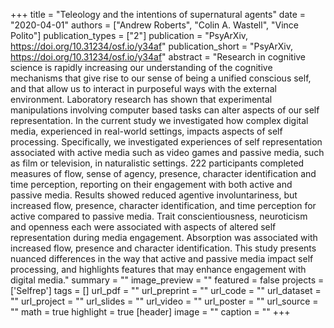 +++
title = "Teleology and the intentions of supernatural agents"
date = "2020-04-01"
authors = ["Andrew Roberts", "Colin A. Wastell", "Vince Polito"]
publication_types = ["2"]
publication = "PsyArXiv, https://doi.org/10.31234/osf.io/y34af"
publication_short = "PsyArXiv, https://doi.org/10.31234/osf.io/y34af"
abstract = "Research in cognitive science is rapidly increasing our understanding of the cognitive mechanisms that give rise to our sense of being a unified conscious self, and that allow us to interact in purposeful ways with the external environment. Laboratory research has shown that experimental manipulations involving computer based tasks can alter aspects of our self representation. In the current study we investigated how complex digital media, experienced in real-world settings, impacts aspects of self processing. Specifically, we investigated experiences of self representation associated with active media such as video games and passive media, such as film or television, in naturalistic settings. 222 participants completed measures of flow, sense of agency, presence, character identification and time perception, reporting on their engagement with both active and passive media. Results showed reduced agentive involuntariness, but increased flow, presence, character identification, and time perception for active compared to passive media. Trait conscientiousness, neuroticism and openness each were associated with aspects of altered self representation during media engagement. Absorption was associated with increased flow, presence and character identification. This study presents nuanced differences in the way that active and passive media impact self processing, and highlights features that may enhance engagement with digital media."
summary = ""
image_preview = ""
featured = false
projects = ['Selfrep']
tags = []
url_pdf = ""
url_preprint = ""
url_code = ""
url_dataset = ""
url_project = ""
url_slides = ""
url_video = ""
url_poster = ""
url_source = ""
math = true
highlight = true
[header]
image = ""
caption = ""
+++
